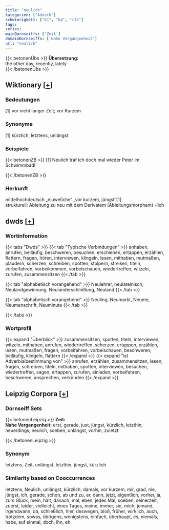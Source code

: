 ```yaml
---
title: "neulich"
kategorien: ["Adverb"]
schwierigkeit: ["k1", "h4", "r13"]
tags:
series:
mainDornseiffs: ['Zeit']
domainDornseiffs: ['Nahe Vergangenheit']
url: "neulich"
---
```


{{< betonenÜbs >}}
**Übersetzung:**  
the other day, recently, lately  
{{< /betonenÜbs >}}

## Wiktionary [[+](https://de.wiktionary.org/wiki/neulich)]

### Bedeutungen
[1] vor nicht langer Zeit; vor Kurzem  

### Synonyme
[1] kürzlich, letztens, unlängst  

### Beispiele
{{< betonenZB >}}
[1] Neulich traf ich doch mal wieder Peter im Schwimmbad!  

{{< /betonenZB >}}
### Herkunft
mittelhochdeutsch „niuwelīche“ „vor kurzem, jüngst“[1]  
strukturell: Ableitung zu neu mit dem Derivatem (Ableitungsmorphem) -lich  



## dwds [[+](https://www.dwds.de/wb/neulich)]

### Wortinformation
{{< tabs "Dwds" >}}
{{< tab "Typische Verbindungen" >}}
anhaben, anrufen, beiläufig, beschweren, besuchen, erschienen, ertappen, erzählen, flattern, fragen, hören, interviewen, klingeln, lesen, mithaben, mutmaßen, plaudern, scherzen, schreiben, spotten, stolpern, streiken, titeln, vorbeifahren, vorbeikommen, vorbeischauen, wiedertreffen, witzeln, zurufen, zusammensitzen
{{< /tab >}}

{{< tab "alphabetisch vorangehend" >}}
Neulehrer, neulateinisch, Neulandgewinnung, Neulanderschließung, Neuland
{{< /tab >}}

{{< tab "alphabetisch vorangehend" >}}
Neuling, Neumarkt, Neume, Neumenschrift, Neuminute
{{< /tab >}}

{{< /tabs >}}

### Wortprofil
{{< expand "Überblick" >}} zusammensitzen, spotten, titeln, interviewen, witzeln, mithaben, anrufen, wiedertreffen, scherzen, ertappen, erzählen, lesen, mutmaßen, fragen, vorbeifahren, vorbeischauen, beschweren, beiläufig, klingeln, flattern {{< /expand >}}
{{< expand "ist Adverbialbestimmung von" >}} anrufen, erzählen, zusammensitzen, lesen, fragen, schreiben, titeln, mithaben, spotten, interviewen, besuchen, wiedertreffen, sagen, ertappen, zurufen, einladen, vorbeifahren, beschweren, ansprechen, verkünden {{< /expand >}}

## Leipzig Corpora [[+](https://corpora.uni-leipzig.de/en/res?word=neulich&corpusId=deu_newscrawl-public_2018)]

### Dornseiff Sets
{{< betonenLeipzig >}}
**Zeit:**  
**Nahe Vergangenheit:** erst, gerade, just, jüngst, kürzlich, letzthin, neuerdings, neulich, soeben, unlängst, vorhin, zuletzt  

{{< /betonenLeipzig >}}

### Synonym
letztens, Zeit, unlängst, letzthin, jüngst, kürzlich


### Similarity based on Cooccurrences
letztens, Neulich, unlängst, kürzlich, damals, vor kurzem, mir, grad, nie, jüngst, ich, gerade, schon, ab und zu, er, dann, jetzt, eigentlich, vorher, ja, zum Glück, mein, halt, danach, mal, eben, jedes Mal, soeben, seinerzeit, zuerst, leider, vielleicht, eines Tages, meine, immer, sie, mich, jemand, irgendwann, da, schließlich, hier, deswegen, bloß, früher, wirklich, auch, trotzdem, sowas, übrigens, wenigstens, einfach, überhaupt, es, niemals, habe, auf einmal, doch, ihn, eh

